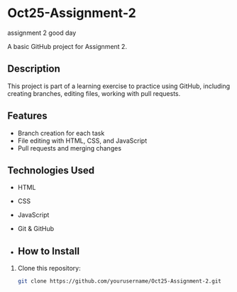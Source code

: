 
# Oct25-Assignment-2
assignment 2
good day


A basic GitHub project for Assignment 2.

## Description

This project is part of a learning exercise to practice using GitHub, 
including creating branches, 
editing files,
working with pull requests.


## Features

- Branch creation for each task
- File editing with HTML, CSS, and JavaScript
- Pull requests and merging changes

## Technologies Used

- HTML
- CSS
- JavaScript
- Git & GitHub

- ## How to Install

1. Clone this repository:
   ```bash
   git clone https://github.com/yourusername/Oct25-Assignment-2.git
